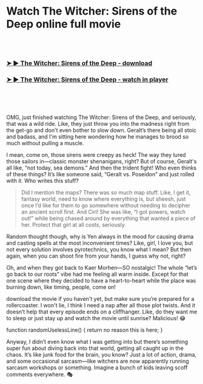 <h1>Watch The Witcher: Sirens of the Deep online full movie</h1>


<br><br>

<h3><a href="https://Darins-gesowattbreak1972.github.io/bnknufsxop/">➤ ► The Witcher: Sirens of the Deep - download</a></h3> 
<h3><a href="https://Darins-gesowattbreak1972.github.io/bnknufsxop/">➤ ► The Witcher: Sirens of the Deep - watch in player</a></h3>


<br><br><br>


OMG, just finished watching The Witcher: Sirens of the Deep, and seriously, that was a wild ride. Like, they just throw you into the madness right from the get-go and don't even bother to slow down. Geralt’s there being all stoic and badass, and I'm sitting here wondering how he manages to brood so much without pulling a muscle. 

I mean, come on, those sirens were creepy as heck! The way they lured those sailors in—classic monster shenanigans, right? But of course, Geralt's all like, “not today, sea demons.” And then the trident fight! Who even thinks of these things? It’s like someone said, “Geralt vs. Poseidon” and just rolled with it. Who writes this stuff? 

> Did I mention the maps? There was so much map stuff. Like, I get it, fantasy world, need to know where everything is, but sheesh, just once I’d like for them to go somewhere without needing to decipher an ancient scroll first. And Ciri! She was like, “I got powers, watch out!” while being chased around by everything that wanted a piece of her. Protect that girl at all costs, seriously.

Random thought though, why is Yen always in the mood for causing drama and casting spells at the most inconvenient times? Like, girl, I love you, but not every solution involves pyrotechnics, you know what I mean? But then again, when you can shoot fire from your hands, I guess why not, right?

Oh, and when they got back to Kaer Morhen—SO nostalgic! The whole “let’s go back to our roots” vibe had me feeling all warm inside. Except for that one scene where they decided to have a heart-to-heart while the place was burning down, like timing, people, come on!

download the movie if you haven't yet, but make sure you’re prepared for a rollercoaster. I won't lie, I think I need a nap after all those plot twists. And it doesn’t help that every episode ends on a cliffhanger. Like, do they want me to sleep or just stay up and watch the movie until sunrise? Malicious! 😂

function randomUselessLine() { return no reason this is here; }

Anyway, I didn’t even know what I was getting into but there’s something super fun about diving back into that world, getting all caught up in the chaos. It’s like junk food for the brain, you know? Just a lot of action, drama, and some occasional sarcasm—like witchers are now apparently running sarcasm workshops or something. Imagine a bunch of kids leaving scoff comments everywhere. 🎭
